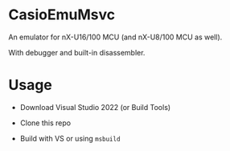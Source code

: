 # CasioEmuMsvc

An emulator for nX-U16/100 MCU (and nX-U8/100 MCU as well).

With debugger and built-in disassembler.

# Usage

* Download Visual Studio 2022 (or Build Tools)

* Clone this repo

* Build with VS or using `msbuild`
